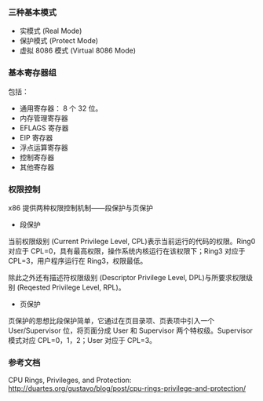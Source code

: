 ### 三种基本模式

- 实模式 (Real Mode)
- 保护模式 (Protect Mode)
- 虚拟 8086 模式 (Virtual 8086 Mode)

### 基本寄存器组

包括：

- 通用寄存器： 8 个 32 位。
- 内存管理寄存器
- EFLAGS 寄存器
- EIP 寄存器
- 浮点运算寄存器
- 控制寄存器
- 其他寄存器

### 权限控制

x86 提供两种权限控制机制——段保护与页保护

- 段保护

当前权限级别 (Current Privilege Level, CPL)表示当前运行的代码的权限。Ring0 对应于 CPL=0，具有最高权限，操作系统内核运行在该权限下；Ring3 对应于 CPL=3，用户程序运行在 Ring3，权限最低。

除此之外还有描述符权限级别 (Descriptor Privilege Level, DPL)与所要求权限级别 (Reqested Privilege Level, RPL)。

- 页保护

页保护的思想比段保护简单，它通过在页目录项、页表项中引入一个 User/Supervisor 位，将页面分成 User 和 Supervisor 两个特权级。Supervisor 模式对应 CPL=0，1，2；User 对应于 CPL=3。

### 参考文档

CPU Rings, Privileges, and Protection: http://duartes.org/gustavo/blog/post/cpu-rings-privilege-and-protection/
